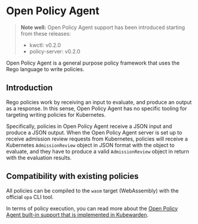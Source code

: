 # Open Policy Agent

> **Note well:** Open Policy Agent support has been introduced starting from these releases:
> * kwctl: v0.2.0
> * policy-server: v0.2.0

Open Policy Agent is a general purpose policy framework that uses the
Rego language to write policies.

## Introduction

Rego policies work by receiving an input to evaluate, and produce an
output as a response. In this sense, Open Policy Agent has no specific
tooling for targeting writing policies for Kubernetes.

Specifically, policies in Open Policy Agent receive a JSON input and
produce a JSON output. When the Open Policy Agent server is set up to
receive admission review requests from Kubernetes, policies will
receive a Kubernetes `AdmissionReview` object in JSON format with the
object to evaluate, and they have to produce a valid `AdmissionReview`
object in return with the evaluation results.

## Compatibility with existing policies

All policies can be compiled to the `wasm` target (WebAssembly) with
the official `opa` CLI tool.

In terms of policy execution, you can read more about the [Open Policy
Agent built-in support that is implemented in
Kubewarden](../02-builtin-support.md).
